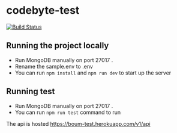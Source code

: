 # codebyte-test

[![Build Status](https://app.travis-ci.com/courage173/boum-test.svg?token=ng6EuR3qCNLsaZVKjxk9&branch=main)](https://app.travis-ci.com/courage173/boum-test)

## Running the project locally

-   Run MongoDB manually on port 27017 .
-   Rename the sample.env to .env
-   You can run `npm install` and `npm run dev` to start up the server

## Running test

-   Run MongoDB manually on port 27017 .
-   You can run `npm run test` command to run

The api is hosted https://boum-test.herokuapp.com/v1/api
